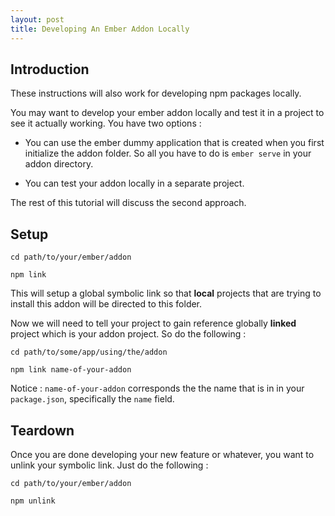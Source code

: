 ```yaml
---
layout: post
title: Developing An Ember Addon Locally
---
```


## Introduction

These instructions will also work for developing npm packages locally.

You may want to develop your ember addon locally and test it in a project to see it actually working. You have two options :

- You can use the ember dummy application that is created when you first initialize the addon folder. So all you have to do is `ember serve` in your addon directory.

- You can test your addon locally in a separate project.

The rest of this tutorial will discuss the second approach.

## Setup

```
cd path/to/your/ember/addon

npm link
```

This will setup a global symbolic link so that **local** projects that are trying to install this addon will be directed to this folder.

Now we will need to tell your project to gain reference globally **linked** project which is your addon project. So do the following :

```
cd path/to/some/app/using/the/addon

npm link name-of-your-addon
```

Notice : `name-of-your-addon` corresponds the the name that is in in your `package.json`, specifically the `name` field.

## Teardown

Once you are done developing your new feature or whatever, you want to unlink your symbolic link. Just do the following :

```
cd path/to/your/ember/addon

npm unlink
```
